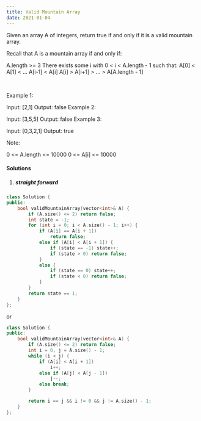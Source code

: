 ```yaml
---
title: Valid Mountain Array
date: 2021-01-04
---
```

Given an array A of integers, return true if and only if it is a valid mountain array.

Recall that A is a mountain array if and only if:

A.length >= 3
There exists some i with 0 < i < A.length - 1 such that:
A[0] < A[1] < ... A[i-1] < A[i]
A[i] > A[i+1] > ... > A[A.length - 1]


 

Example 1:

Input: [2,1]
Output: false
Example 2:

Input: [3,5,5]
Output: false
Example 3:

Input: [0,3,2,1]
Output: true
 

Note:

0 <= A.length <= 10000
0 <= A[i] <= 10000 
 

#### Solutions

1. ##### straight forward

```cpp
class Solution {
public:
    bool validMountainArray(vector<int>& A) {
        if (A.size() <= 2) return false;
        int state = -1;
        for (int i = 0; i < A.size() - 1; i++) {
            if (A[i] == A[i + 1])
                return false;
            else if (A[i] < A[i + 1]) {
                if (state == -1) state++;
                if (state > 0) return false;
            }
            else {
                if (state == 0) state++;
                if (state < 0) return false;
            }
        }
        return state == 1;
    }
};
```

or

```cpp
class Solution {
public:
    bool validMountainArray(vector<int>& A) {
        if (A.size() <= 2) return false;
        int i = 0, j = A.size() - 1;
        while (i < j) {
            if (A[i] < A[i + 1])
                i++;
            else if (A[j] < A[j - 1])
                j--;
            else break;
        }

        return i == j && i != 0 && j != A.size() - 1;
    }
};
```